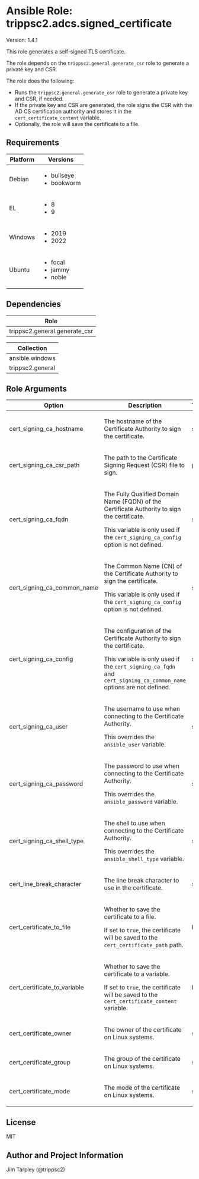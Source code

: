 <!-- BEGIN_ANSIBLE_DOCS -->

# Ansible Role: trippsc2.adcs.signed_certificate
Version: 1.4.1

This role generates a self-signed TLS certificate.

The role depends on the `trippsc2.general.generate_csr` role to generate a private key and CSR.

The role does the following:
  - Runs the `trippsc2.general.generate_csr` role to generate a private key and CSR, if needed.
  - If the private key and CSR are generated, the role signs the CSR with the AD CS certification authority and stores it in the `cert_certificate_content` variable.
  - Optionally, the role will save the certificate to a file.


## Requirements

| Platform | Versions |
| -------- | -------- |
| Debian | <ul><li>bullseye</li><li>bookworm</li></ul> |
| EL | <ul><li>8</li><li>9</li></ul> |
| Windows | <ul><li>2019</li><li>2022</li></ul> |
| Ubuntu | <ul><li>focal</li><li>jammy</li><li>noble</li></ul> |

## Dependencies
| Role |
| ---- |
| trippsc2.general.generate_csr |

| Collection |
| ---------- |
| ansible.windows |
| trippsc2.general |

## Role Arguments
|Option|Description|Type|Required|Choices|Default|
|---|---|---|---|---|---|
| cert_signing_ca_hostname | <p>The hostname of the Certificate Authority to sign the certificate.</p> | str | yes |  |  |
| cert_signing_ca_csr_path | <p>The path to the Certificate Signing Request (CSR) file to sign.</p> | path | no |  | C:\Windows\temp\{{ inventory_hostname }}.req |
| cert_signing_ca_fqdn | <p>The Fully Qualified Domain Name (FQDN) of the Certificate Authority to sign the certificate.</p><p>This variable is only used if the `cert_signing_ca_config` option is not defined.</p> | str | no |  | {{ hostvars[cert_signing_ca_hostname].ansible_fqdn }} |
| cert_signing_ca_common_name | <p>The Common Name (CN) of the Certificate Authority to sign the certificate.</p><p>This variable is only used if the `cert_signing_ca_config` option is not defined.</p> | str | no |  |  |
| cert_signing_ca_config | <p>The configuration of the Certificate Authority to sign the certificate.</p><p>This variable is only used if the `cert_signing_ca_fqdn` and `cert_signing_ca_common_name` options are not defined.</p> | str | no |  | {{ cert_signing_ca_fqdn }}\{{ cert_signing_ca_common_name }} |
| cert_signing_ca_user | <p>The username to use when connecting to the Certificate Authority.</p><p>This overrides the `ansible_user` variable.</p> | str | no |  |  |
| cert_signing_ca_password | <p>The password to use when connecting to the Certificate Authority.</p><p>This overrides the `ansible_password` variable.</p> | str | no |  |  |
| cert_signing_ca_shell_type | <p>The shell to use when connecting to the Certificate Authority.</p><p>This overrides the `ansible_shell_type` variable.</p> | str | no |  |  |
| cert_line_break_character | <p>The line break character to use in the certificate.</p> | str | no |  | \n |
| cert_certificate_to_file | <p>Whether to save the certificate to a file.</p><p>If set to `true`, the certificate will be saved to the `cert_certificate_path` path.</p> | bool | no |  | True |
| cert_certificate_to_variable | <p>Whether to save the certificate to a variable.</p><p>If set to `true`, the certificate will be saved to the `cert_certificate_content` variable.</p> | bool | no |  | False |
| cert_certificate_owner | <p>The owner of the certificate on Linux systems.</p> | str | no |  | root |
| cert_certificate_group | <p>The group of the certificate on Linux systems.</p> | str | no |  | root |
| cert_certificate_mode | <p>The mode of the certificate on Linux systems.</p> | str | no |  | 0644 |


## License
MIT

## Author and Project Information
Jim Tarpley (@trippsc2)
<!-- END_ANSIBLE_DOCS -->
